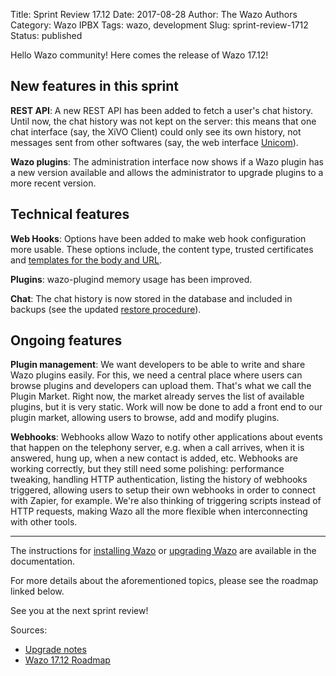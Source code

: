 Title: Sprint Review 17.12
Date: 2017-08-28
Author: The Wazo Authors
Category: Wazo IPBX
Tags: wazo, development
Slug: sprint-review-1712
Status: published

Hello Wazo community! Here comes the release of Wazo 17.12!

## New features in this sprint

**REST API**: A new REST API has been added to fetch a user's chat history. Until now, the chat history was not kept on the server: this means that one chat interface (say, the XiVO Client) could only see its own history, not messages sent from other softwares (say, the web interface [Unicom](https://phone.wazo.community)).

**Wazo plugins**: The administration interface now shows if a Wazo plugin has a new version available and allows the administrator to upgrade plugins to a more recent version.


## Technical features

**Web Hooks**: Options have been added to make web hook configuration more usable. These options include, the content type, trusted certificates and [templates for the body and URL](http://wazo.readthedocs.io/en/latest/api_sdk/rest_api/webhookd/templates.html).

**Plugins**: wazo-plugind memory usage has been improved.

**Chat**: The chat history is now stored in the database and included in backups (see the updated [restore procedure](http://wazo.readthedocs.io/en/latest/system/backup_restore.html#restoring-the-database)).


## Ongoing features

**Plugin management**: We want developers to be able to write and share Wazo plugins easily. For this, we need a central place where users can browse plugins and developers can upload them. That's what we call the Plugin Market. Right now, the market already serves the list of available plugins, but it is very static. Work will now be done to add a front end to our plugin market, allowing users to browse, add and modify plugins.

**Webhooks**: Webhooks allow Wazo to notify other applications about events that happen on the telephony server, e.g. when a call arrives, when it is answered, hung up, when a new contact is added, etc. Webhooks are working correctly, but they still need some polishing: performance tweaking, handling HTTP authentication, listing the history of webhooks triggered, allowing users to setup their own webhooks in order to connect with Zapier, for example. We're also thinking of triggering scripts instead of HTTP requests, making Wazo all the more flexible when interconnecting with other tools.


---

The instructions for [installing Wazo](/uc-doc/installation/install-system) or [upgrading Wazo](/uc-doc/upgrade/introduction) are available in the documentation.

For more details about the aforementioned topics, please see the roadmap linked below.

See you at the next sprint review!

Sources:

* [Upgrade notes](http://wazo.readthedocs.io/en/wazo-17.12/upgrade/upgrade.html#upgrade-notes)
* [Wazo 17.12 Roadmap](https://projects.wazo.community/versions/265)
